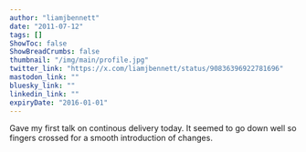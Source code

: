 ```yaml
---
author: "liamjbennett"
date: "2011-07-12"
tags: []
ShowToc: false
ShowBreadCrumbs: false
thumbnail: "/img/main/profile.jpg"
twitter_link: "https://x.com/liamjbennett/status/90836396922781696"
mastodon_link: ""
bluesky_link: ""
linkedin_link: ""
expiryDate: "2016-01-01"
---
```


Gave my first talk on continous delivery today. It seemed to go down well so fingers crossed for a smooth introduction of changes.

